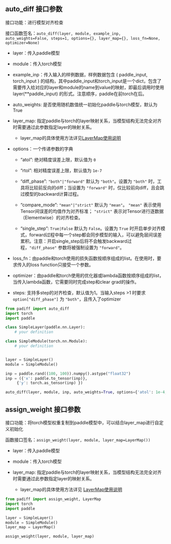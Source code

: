 ## auto_diff 接口参数

  接口功能：进行模型对齐检查

  接口函数签名：`auto_diff(layer, module, example_inp, auto_weights=False, steps=1, options={}, layer_map={}, loss_fn=None, optimizer=None)`

  -   layer：传入paddle模型

  -   module：传入torch模型

  -   example_inp：传入输入的样例数据，样例数据包含 ( paddle_input, torch_input ) 的结构，其中paddle_input和torch_input是一个dict，包含了需要传入给对应的layer和module的name到value的映射，即最后调用时使用 layer(**paddle_input) 的形式。注意顺序，paddle在前torch在后。

  -   auto_weights: 是否使用随机数值统一初始化paddle与torch模型，默认为True

  -   layer_map: 指定paddle与torch的layer映射关系，当模型结构无法完全对齐时需要通过此参数指定layer的映射关系。

      -   layer_map的具体使用方法详见[LayerMap使用说明]()
  -   options：一个传递参数的字典

      -   “atol”: 绝对精度误差上限，默认值为  `0`

      -   “rtol”: 相对精度误差上限，默认值为  `1e-7`

      -   “diff_phase”:  `"both"|"forward"`  默认为  `"both"`。设置为  `"both"`  时，工具将比较前反向的diff；当设置为  `"forward"`  时，仅比较前向diff，且会跳过模型的backward计算过程。

      -   “compare_mode”:  `"mean"|"strict"`  默认为  `"mean"`。  `"mean"`  表示使用Tensor间误差的均值作为对齐标准；  `"strict"`  表示对Tensor进行逐数据（Elementwise）的对齐检查。

      -   “single_step”:  `True|False`  默认为  `False`。设置为  `True`  时开启单步对齐模式，forward过程中每一个step都会同步模型的输入，可以避免层间误差累积。注意：开启single_step后将不会触发backward过程，`"diff_phase"` 参数将被强制设置为  `"forward"`。

  -   loss_fn：由paddle和torch使用的损失函数按顺序组成的list。在使用时，要求传入的loss function只接受一个参数。

  -   optimizer：由paddle和torch使用的优化器或lambda函数按顺序组成的list，当传入lambda函数，它需要同时完成step和clear grad的操作。

  -   steps: 支持多step的对齐检查，默认值为1。当输入steps >1 时要求  `option["diff_phase"]`  为  `"both"`，且传入了optimizer

```py
from padiff import auto_diff
import torch
import paddle

class SimpleLayer(paddle.nn.Layer):
    # your definition

class SimpleModule(torch.nn.Module):
    # your definition


layer = SimpleLayer()
module = SimpleModule()

inp = paddle.rand((100, 100)).numpy().astype("float32")
inp = ({'x': paddle.to_tensor(inp)},
     {'y': torch.as_tensor(inp) })

auto_diff(layer, module, inp, auto_weights=True, options={'atol': 1e-4, 'rtol':0, 'compare_mode': 'strict', 'single_step':False})
```



  ## assign_weight 接口参数

  接口功能：将torch模型权重复制到paddle模型中，可以结合layer_map进行自定义初始化

  函数接口签名：`assign_weight(layer, module, layer_map=LayerMap())`

  -   layer：传入paddle模型

  -   module：传入torch模型

  -   layer_map: 指定paddle与torch的layer映射关系，当模型结构无法完全对齐时需要通过此参数指定layer的映射关系。

      -   layer_map的具体使用方法详见 [LayerMap使用说明](*)

```py
from padiff import assign_weight, LayerMap
import torch
import paddle

layer = SimpleLayer()
module = SimpleModule()
layer_map = LayerMap()

assign_weight(layer, module, layer_map)
```
